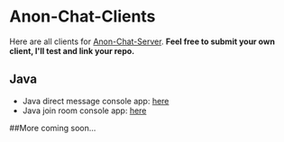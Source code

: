 # Anon-Chat-Clients
Here are all clients for [Anon-Chat-Server](https://github.com/Braslerl/Anon-Chat-Server).
**Feel free to submit your own client, I'll test and link your repo.**

## Java

 - Java direct message console app: [here](Java-DM-messages)
 - Java join room console app: [here](Java-room-message)

##More coming soon...
